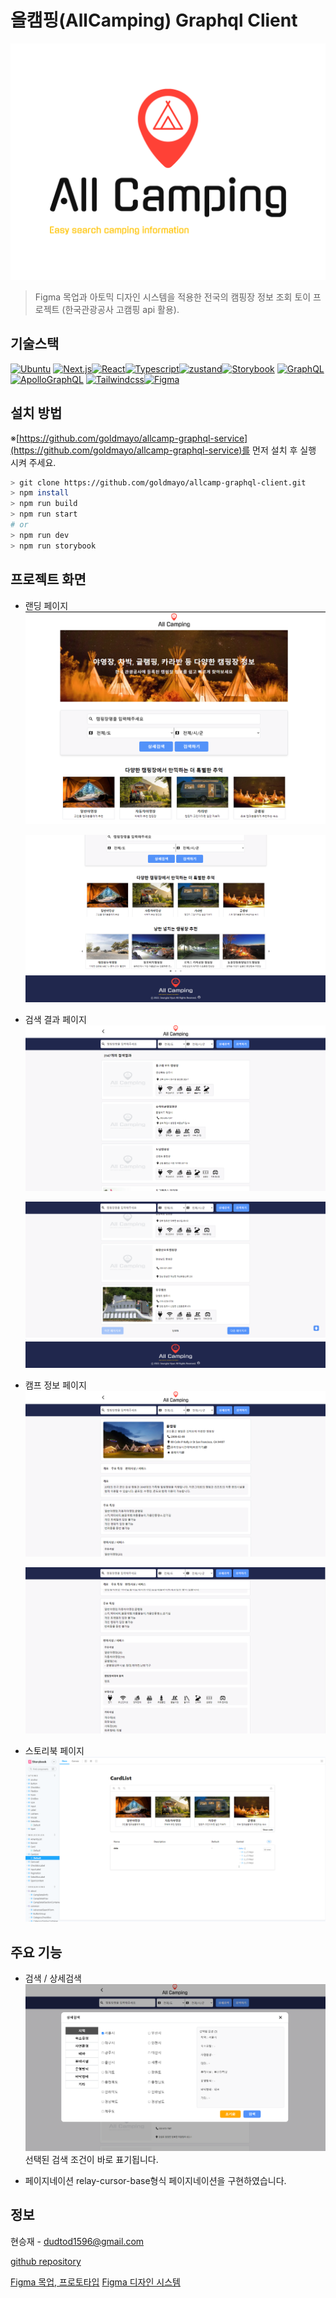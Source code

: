 # 올캠핑(AllCamping) Graphql Client

![AllCamping Screen Shot][product-screenshot]

> Figma 목업과 아토믹 디자인 시스템을 적용한 전국의 캠핑장 정보 조회 토이 프로젝트 (한국관광공사 고캠핑 api 활용).

## 기술스택

[![Ubuntu][ubuntu]][ubuntu-url]
[![Next.js][next.js]][next.js-url][![React][react]][react-url][![Typescript][typescript]][typescript-url][![zustand][zustand]][zustand-url][![Storybook][storybook]][storybook-url]
[![GraphQL][graphql]][graphql-url][![ApolloGraphQL][apollographql]][apollographql-url]
[![Tailwindcss][tailwindcss]][tailwindcss-url][![Figma][figma]][figma-url]

## 설치 방법

※[https://github.com/goldmayo/allcamp-graphql-service](https://github.com/goldmayo/allcamp-graphql-service)를 먼저 설치 후 실행 시켜 주세요.

```sh
> git clone https://github.com/goldmayo/allcamp-graphql-client.git
> npm install
> npm run build
> npm run start
# or
> npm run dev
> npm run storybook
```

## 프로젝트 화면

- 랜딩 페이지
  ![LandingPage Screen Shot1][product-landingpagescreenshot1]

  ![LandingPage Screen Shot2][product-landingpagescreenshot2]

- 검색 결과 페이지
  ![SearchResultPage Screen Shot1][product-searchresultpagescreenshot1]

  ![SearchResultPage Screen Shot2][product-searchresultpagescreenshot2]

- 캠프 정보 페이지
  ![CampInfoPage Screen Shot1][product-campinfopagescreenshot1]

  ![CampInfoPage Screen Shot2][product-campinfopagescreenshot2]

- 스토리북 페이지
  ![storybook-screenshot][storybook-screenshot]

## 주요 기능

- 검색 / 상세검색
  ![SearchResultPage Screen Shot3][product-searchresultpagescreenshot3]
  선택된 검색 조건이 바로 표기됩니다.

- 페이지네이션
  relay-cursor-base형식 페이지네이션을 구현하였습니다.

## 정보

현승재 - dudtod1596@gmail.com

[github repository](https://github.com/goldmayo/allcamp-graphql-client)

[Figma 목업, 프로토타입]([figma-allcamping-design-url])
[Figma 디자인 시스템]([figma-allcamping-design-system-url])

<!-- MARKDOWN LINKS & IMAGES -->
<!-- https://www.markdownguide.org/basic-syntax/#reference-style-links -->

[product-screenshot]: public/HighResolutionLogo.png
[product-landingpagescreenshot1]: capture/landing.PNG
[product-landingpagescreenshot2]: capture/landing2.PNG
[product-searchresultpagescreenshot1]: capture/search2.PNG
[product-searchresultpagescreenshot2]: capture/search.PNG
[product-searchresultpagescreenshot3]: capture/search3.PNG
[product-campinfopagescreenshot1]: capture/about2.PNG
[product-campinfopagescreenshot2]: capture/about.PNG
[storybook-screenshot]: capture/storybook.PNG
[ubuntu]: https://img.shields.io/badge/Ubuntu-22.04-E95420?style=flat-square&logo=Ubuntu&logoColor=white
[ubuntu-url]: https://ubuntu.com/
[graphql]: https://img.shields.io/badge/GraphQL-E10098?style=flat-square&logo=GraphQL&logoColor=white
[graphql-url]: https://graphql.org/
[zustand]: https://img.shields.io/badge/zustand-F26B00?style=flat-square&logo=zustand&logoColor=white
[zustand-url]: https://github.com/pmndrs/zustand
[typescript]: https://img.shields.io/badge/TypeScript-3178C6?style=flat-square&logo=TypeScript&logoColor=white
[typescript-url]: https://www.typescriptlang.org/
[next.js]: https://img.shields.io/badge/next.js-000000?style=flat-square&logo=next.js&logoColor=white
[next.js-url]: https://www.next.jslang.org/
[tailwindcss]: https://img.shields.io/badge/TailwindCSs-06B6D4?style=flat-square&logo=TailwindCSs&logoColor=white
[tailwindcss-url]: https://tailwindcss.com/
[react]: https://img.shields.io/badge/React-61DAFB?style=flat-square&logo=React&logoColor=white
[react-url]: https://reactjs.org/
[storybook]: https://img.shields.io/badge/Storybook-FF4785?style=flat-square&logo=Storybook&logoColor=white
[storybook-url]: https://storybook.js.org/
[apollographql]: https://img.shields.io/badge/ApolloGraphQL-311C87?style=flat-square&logo=ApolloGraphQL&logoColor=white
[apollographql-url]: https://www.apollographql.com/docs/react/api/core/ApolloClient/
[figma]: https://img.shields.io/badge/Figma-F24E1E?style=flat-square&logo=Figma&logoColor=white
[figma-url]: https://www.figma.com/
[figma-allcamping-design-url]: https://www.figma.com/file/1ivtyaKdvwzIpYIaEZEt4c/ALLCamping?node-id=0%3A1&t=2sdvxQcWecAW2dPH-1
[figma-allcamping-design-system-url]: https://www.figma.com/file/0ewF1KPQhOy7FPkBOUPNrj/%5BStyleGuide%5DALLCamping?t=2sdvxQcWecAW2dPH-1
